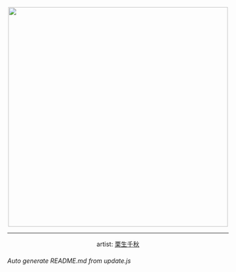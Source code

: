 
<p align="center">
  <img width="500" src="https://nekos.best/api/v2/neko/0591.png">
  <hr/>
  <center>
    artist: <a href="https://www.pixiv.net/en/artworks/95879737">栗生千秋</a>
  </center>
</p>


###### Auto generate README.md from update.js

